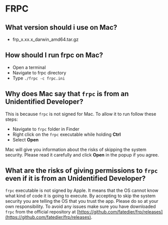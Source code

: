 # FRPC

## What version should i use on Mac?

-   frp_x.xx.x_darwin_amd64.tar.gz

## How should I run frpc on Mac?

-   Open a terminal
-   Navigate to frpc directory
-   Type `./frpc -c frpc.ini`

## Why does Mac say that `frpc` is from an Unidentified Developer?

This is because `frpc` is not signed for Mac. To allow it to run follow these steps:

-   Navigate to `frpc` folder in Finder
-   Right click on the `frpc` executable while holding **Ctrl**
-   Select **Open**

Mac will give you information about the risks of skipping the system security. Please read it carefully and click **Open** in the popup if you agree.

## What are the risks of giving permissions to `frpc` even if it is from an Unidentified Developer?

`frpc` executable is not signed by Apple. It means that the OS cannot know what kind of code it is going to execute. By accepting to skip the system security you are telling the OS that you trust the app. Please do so at your own responsibility. To avoid any issues make sure you have downloaded `frpc` from the official repository at [https://github.com/fatedier/frp/releases](https://github.com/fatedier/frp/releases).
